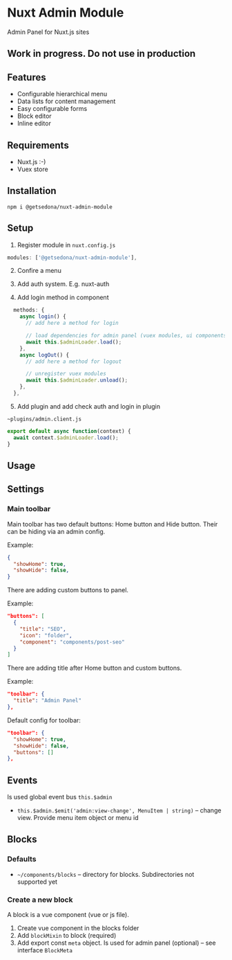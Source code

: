 # Nuxt Admin Module

Admin Panel for Nuxt.js sites

## Work in progress. Do not use in production

## Features

* Configurable hierarchical menu
* Data lists for content management
* Easy configurable forms
* Block editor
* Inline editor

## Requirements

* Nuxt.js :-)
* Vuex store

## Installation

```
npm i @getsedona/nuxt-admin-module
```

## Setup

1. Register module in `nuxt.config.js`

```js
modules: ['@getsedona/nuxt-admin-module'],
```

2. Confire a menu

3. Add auth system. E.g. nuxt-auth

4. Add login method in component

```js
  methods: {
    async login() {
      // add here a method for login

      // load dependencies for admin panel (vuex modules, ui components and other)
      await this.$adminLoader.load();
    },
    async logOut() {
      // add here a method for logout

      // unregister vuex modules
      await this.$adminLoader.unload();
    },
  },
```

5. Add plugin and add check auth and login in plugin

`~plugins/admin.client.js`

```js
export default async function(context) {
  await context.$adminLoader.load();
}
```

## Usage

## Settings

### Main toolbar

Main toolbar has two default buttons: Home button and Hide button. Their can be hiding via an admin config.

Example:

```json
{
  "showHome": true,
  "showHide": false,
}
```

There are adding custom buttons to panel.

Example:

```json
"buttons": [
  {
    "title": "SEO",
    "icon": "folder",
    "component": "components/post-seo"
  }
]
```


There are adding title after Home button and custom buttons.

Example:

```json
"toolbar": {
  "title": "Admin Panel"
},
```

Default config for toolbar:

```json
"toolbar": {
  "showHome": true,
  "showHide": false,
  "buttons": []
},
```

## Events

Is used global event bus `this.$admin`

 * `this.$admin.$emit('admin:view-change', MenuItem | string)` – change view. Provide menu item object or menu id

## Blocks

### Defaults

* `~/components/blocks` – directory for blocks. Subdirectories not supported yet

### Create a new block

A block is a vue component (vue or js file).

1. Create vue component in the blocks folder
2. Add `blockMixin` to block (required)
3. Add export const `meta` object. Is used for admin panel (optional) – see interface `BlockMeta`
